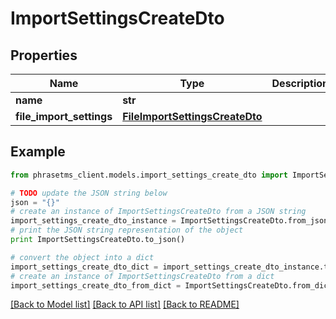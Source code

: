 # ImportSettingsCreateDto

## Properties

| Name                     | Type                                                              | Description | Notes |
| ------------------------ | ----------------------------------------------------------------- | ----------- | ----- |
| **name**                 | **str**                                                           |             |
| **file_import_settings** | [**FileImportSettingsCreateDto**](FileImportSettingsCreateDto.md) |             |

## Example

```python
from phrasetms_client.models.import_settings_create_dto import ImportSettingsCreateDto

# TODO update the JSON string below
json = "{}"
# create an instance of ImportSettingsCreateDto from a JSON string
import_settings_create_dto_instance = ImportSettingsCreateDto.from_json(json)
# print the JSON string representation of the object
print ImportSettingsCreateDto.to_json()

# convert the object into a dict
import_settings_create_dto_dict = import_settings_create_dto_instance.to_dict()
# create an instance of ImportSettingsCreateDto from a dict
import_settings_create_dto_from_dict = ImportSettingsCreateDto.from_dict(import_settings_create_dto_dict)
```

[[Back to Model list]](../README.md#documentation-for-models) [[Back to API list]](../README.md#documentation-for-api-endpoints) [[Back to README]](../README.md)
